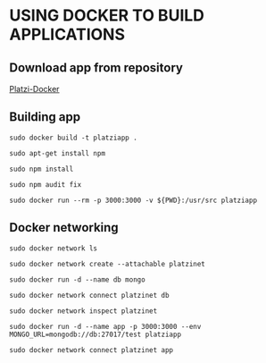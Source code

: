 # USING DOCKER TO BUILD APPLICATIONS

## Download app from repository

[Platzi-Docker](https://github.com/platzi/docker)

## Building app

`sudo docker build -t platziapp .`

`sudo apt-get install npm`

`sudo npm install`

`sudo npm audit fix`

`sudo docker run --rm -p 3000:3000 -v ${PWD}:/usr/src platziapp`

## Docker networking

`sudo docker network ls`

`sudo docker network create --attachable platzinet`

`sudo docker run -d --name db mongo`

`sudo docker network connect platzinet db`

`sudo docker network inspect platzinet`

`sudo docker run -d --name app -p 3000:3000 --env MONGO_URL=mongodb://db:27017/test platziapp`

`sudo docker network connect platzinet app`